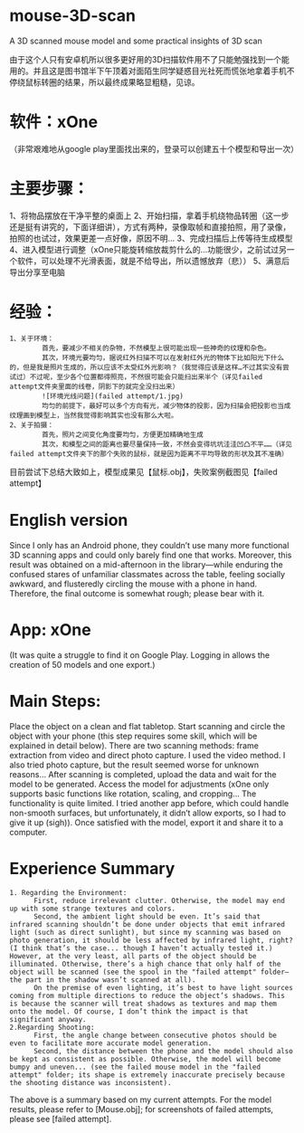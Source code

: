 # mouse-3D-scan
A 3D scanned mouse model and some practical insights of 3D scan

由于这个人只有安卓机所以很多更好用的3D扫描软件用不了只能勉强找到一个能用的。并且这是图书馆半下午顶着对面陌生同学疑惑目光社死而慌张地拿着手机不停绕鼠标转圈的结果，所以最终成果略显粗糙，见谅。

# 软件：xOne
（非常艰难地从google play里面找出来的，登录可以创建五十个模型和导出一次）

# 主要步骤：
1、将物品摆放在干净平整的桌面上
2、开始扫描，拿着手机绕物品转圈（这一步还是挺有讲究的，下面详细讲），方式有两种，录像取帧和直接拍照，用了录像，拍照的也试过，效果更差一点好像，原因不明…
3、完成扫描后上传等待生成模型
4、进入模型进行调整（xOne只能旋转缩放裁剪什么的…功能很少，之前试过另一个软件，可以处理不光滑表面，就是不给导出，所以遗憾放弃（悲））
5、满意后导出分享至电脑

# 经验：
    1、关于环境：
            首先，要减少不相关的杂物，不然模型上很可能出现一些神奇的纹理和杂色。
            其次，环境光要均匀，据说红外扫描不可以在发射红外光的物体下比如阳光下什么的，但是我是照片生成的，所以应该不太受红外光影响？（我觉得应该是这样…不过其实没有尝试过）不过呢，至少各个位置都得照亮，不然很可能会只能扫出来半个（详见failed attempt文件夹里面的线卷，阴影下的就完全没扫出来）
            ![环境光线问题](failed attempt/1.jpg)
            均匀的前提下，最好可以多个方向有光，减少物体的投影，因为扫描会把投影也当成纹理画到模型上，当然我觉得影响其实也没有那么大啦。
    2、关于拍摄：
            首先，照片之间变化角度要均匀，方便更加精确地生成
            其次，和模型之间的距离也要尽量保持一致，不然会变得坑坑洼洼凹凸不平……（详见failed attempt文件夹下的那个失败的鼠标，就是因为距离不平均导致的形状及其不准确）
          
目前尝试下总结大致如上，模型成果见【鼠标.obj】，失败案例截图见【failed attempt】

# English version
Since I only has an Android phone, they couldn’t use many more functional 3D scanning apps and could only barely find one that works. Moreover, this result was obtained on a mid-afternoon in the library—while enduring the confused stares of unfamiliar classmates across the table, feeling socially awkward, and flusteredly circling the mouse with a phone in hand. Therefore, the final outcome is somewhat rough; please bear with it.

# App: xOne
(It was quite a struggle to find it on Google Play. Logging in allows the creation of 50 models and one export.)

# Main Steps:
Place the object on a clean and flat tabletop.
Start scanning and circle the object with your phone (this step requires some skill, which will be explained in detail below). There are two scanning methods: frame extraction from video and direct photo capture. I used the video method. I also tried photo capture, but the result seemed worse for unknown reasons...
After scanning is completed, upload the data and wait for the model to be generated.
Access the model for adjustments (xOne only supports basic functions like rotation, scaling, and cropping... The functionality is quite limited. I tried another app before, which could handle non-smooth surfaces, but unfortunately, it didn’t allow exports, so I had to give it up (sigh)).
Once satisfied with the model, export it and share it to a computer.

# Experience Summary
    1. Regarding the Environment:
          First, reduce irrelevant clutter. Otherwise, the model may end up with some strange textures and colors.
          Second, the ambient light should be even. It’s said that infrared scanning shouldn’t be done under objects that emit infrared light (such as direct sunlight), but since my scanning was based on photo generation, it should be less affected by infrared light, right? (I think that’s the case... though I haven’t actually tested it.) However, at the very least, all parts of the object should be illuminated. Otherwise, there’s a high chance that only half of the object will be scanned (see the spool in the "failed attempt" folder— the part in the shadow wasn’t scanned at all).
          On the premise of even lighting, it’s best to have light sources coming from multiple directions to reduce the object’s shadows. This is because the scanner will treat shadows as textures and map them onto the model. Of course, I don’t think the impact is that significant anyway.
    2.Regarding Shooting:
          First, the angle change between consecutive photos should be even to facilitate more accurate model generation.
          Second, the distance between the phone and the model should also be kept as consistent as possible. Otherwise, the model will become bumpy and uneven... (see the failed mouse model in the "failed attempt" folder; its shape is extremely inaccurate precisely because the shooting distance was inconsistent).
          
The above is a summary based on my current attempts. For the model results, please refer to [Mouse.obj]; for screenshots of failed attempts, please see [failed attempt].

